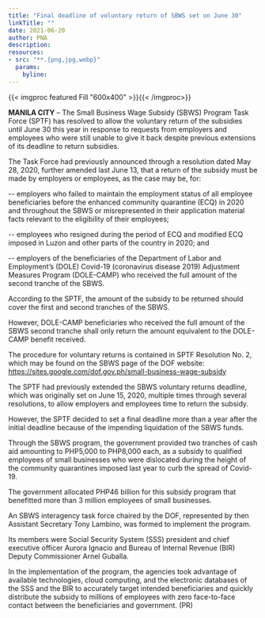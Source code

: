 ```yaml
---
title: "Final deadline of voluntary return of SBWS set on June 30"
linkTitle: ""
date: 2021-06-20
author: PNA
description:
resources:
- src: "**.{png,jpg,webp}"
  params:
    byline: 
---
```

{{< imgproc featured Fill "600x400" >}}{{< /imgproc>}}

**MANILA CITY** –  The Small Business Wage Subsidy (SBWS) Program Task Force (SPTF) has resolved to allow the voluntary return of the subsidies until June 30 this year in response to requests from employers and employees who were still unable to give it back despite previous extensions of its deadline to return subsidies.
 
The Task Force had previously announced through a resolution dated May 28, 2020, further amended last June 13, that a return of the subsidy must be made by employers or employees, as the case may be, for: 
 
-- employers who failed to maintain the employment status of all employee beneficiaries before the enhanced community quarantine (ECQ) in 2020 and throughout the SBWS or misrepresented in their application material facts relevant to the eligibility of their employees;
 
-- employees who resigned during the period of ECQ and modified ECQ imposed in Luzon and other parts of the country in 2020; and 
 
-- employers of the beneficiaries of the Department of Labor and Employment’s (DOLE) Covid-19 (coronavirus disease 2019) Adjustment Measures Program (DOLE-CAMP) who received the full amount of the second tranche of the SBWS. 
 
According to the SPTF, the amount of the subsidy to be returned should cover the first and second tranches of the SBWS. 
 
However, DOLE-CAMP beneficiaries who received the full amount of the SBWS second tranche shall only return the amount equivalent to the DOLE-CAMP benefit received. 
 
The procedure for voluntary returns is contained in SPTF Resolution No. 2, which may be found on the SBWS page of the DOF website: https://sites.google.com/dof.gov.ph/small-business-wage-subsidy 
 
The SPTF had previously extended the SBWS voluntary returns deadline, which was originally set on June 15, 2020, multiple times through several resolutions, to allow employers and employees time to return the subsidy. 
 
However, the SPTF decided to set a final deadline more than a year after the initial deadline because of the impending liquidation of the SBWS funds.
 
Through the SBWS program, the government provided two tranches of cash aid amounting to PHP5,000 to PHP8,000 each, as a subsidy to qualified employees of small businesses who were dislocated during the height of the community quarantines imposed last year to curb the spread of Covid-19.
 
The government allocated PHP46 billion for this subsidy program that benefitted more than 3 million employees of small businesses.
 
An SBWS interagency task force chaired by the DOF, represented by then Assistant Secretary Tony Lambino, was formed to implement the program. 
 
Its members were Social Security System (SSS) president and chief executive officer Aurora Ignacio and Bureau of Internal Revenue (BIR) Deputy Commissioner Arnel Guballa.
 
In the implementation of the program, the agencies took advantage of available technologies, cloud computing, and the electronic databases of the SSS and the BIR to accurately target intended beneficiaries and quickly distribute the subsidy to millions of employees with zero face-to-face contact between the beneficiaries and government. (PR)